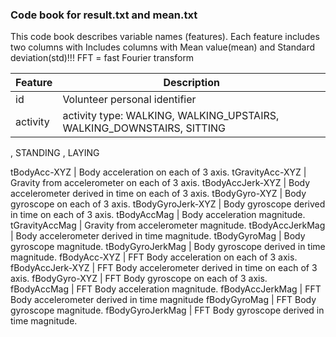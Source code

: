 ### Code book for result.txt and mean.txt
This code book describes variable names (features). Each feature includes two columns with Includes columns with Mean value(mean) and Standard deviation(std)!!! FFT = fast Fourier transform

Feature | Description
------------ | -------------
id | Volunteer personal identifier
activity | activity type: WALKING, WALKING_UPSTAIRS, WALKING_DOWNSTAIRS, SITTING
, STANDING
, LAYING

tBodyAcc-XYZ | Body acceleration on each of 3 axis.
tGravityAcc-XYZ | Gravity from accelerometer on each of 3 axis. 
tBodyAccJerk-XYZ | Body accelerometer derived in time on each of 3 axis.
tBodyGyro-XYZ | Body gyroscope on each of 3 axis.
tBodyGyroJerk-XYZ | Body gyroscope derived in time on each of 3 axis.
tBodyAccMag | Body acceleration magnitude.
tGravityAccMag | Gravity from accelerometer magnitude.
tBodyAccJerkMag | Body accelerometer derived in time magnitude.
tBodyGyroMag | Body gyroscope magnitude.
tBodyGyroJerkMag | Body gyroscope derived in time magnitude.
fBodyAcc-XYZ | FFT Body acceleration on each of 3 axis.
fBodyAccJerk-XYZ | FFT Body accelerometer derived in time on each of 3 axis.
fBodyGyro-XYZ | FFT Body gyroscope on each of 3 axis.
fBodyAccMag | FFT Body acceleration magnitude.
fBodyAccJerkMag | FFT Body accelerometer derived in time magnitude
fBodyGyroMag | FFT Body gyroscope magnitude.
fBodyGyroJerkMag | FFT Body gyroscope derived in time magnitude.
